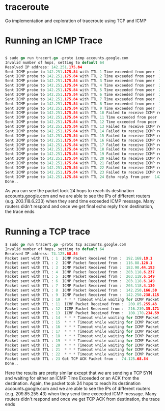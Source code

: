 # traceroute
Go implementation and exploration of traceroute using TCP and ICMP

# Running an ICMP Trace
```go

$ sudo go run tracert.go -proto icmp accounts.google.com
Invalid number of hops, setting to default 64
Resolved IP address: 142.251.175.84
Sent ICMP probe to 142.251.175.84 with TTL 1 Time exceeded from peer  192.168.18.1
Sent ICMP probe to 142.251.175.84 with TTL 2 Time exceeded from peer  116.88.128.1
Sent ICMP probe to 142.251.175.84 with TTL 3 Time exceeded from peer  183.90.44.189
Sent ICMP probe to 142.251.175.84 with TTL 4 Time exceeded from peer  203.118.6.233
Sent ICMP probe to 142.251.175.84 with TTL 5 Time exceeded from peer  203.118.6.149
Sent ICMP probe to 142.251.175.84 with TTL 6 Time exceeded from peer  203.118.4.130
Sent ICMP probe to 142.251.175.84 with TTL 7 Time exceeded from peer  142.250.166.50
Sent ICMP probe to 142.251.175.84 with TTL 8 Time exceeded from peer  142.250.238.117
Sent ICMP probe to 142.251.175.84 with TTL 9 Time exceeded from peer  142.250.60.240
Sent ICMP probe to 142.251.175.84 with TTL 10 Failed to receive ICMP reply
Sent ICMP probe to 142.251.175.84 with TTL 11 Time exceeded from peer  142.251.231.198
Sent ICMP probe to 142.251.175.84 with TTL 12 Time exceeded from peer  142.251.247.195
Sent ICMP probe to 142.251.175.84 with TTL 13 Failed to receive ICMP reply
Sent ICMP probe to 142.251.175.84 with TTL 14 Failed to receive ICMP reply
Sent ICMP probe to 142.251.175.84 with TTL 15 Failed to receive ICMP reply
Sent ICMP probe to 142.251.175.84 with TTL 16 Failed to receive ICMP reply
Sent ICMP probe to 142.251.175.84 with TTL 17 Failed to receive ICMP reply
Sent ICMP probe to 142.251.175.84 with TTL 18 Failed to receive ICMP reply
Sent ICMP probe to 142.251.175.84 with TTL 19 Failed to receive ICMP reply
Sent ICMP probe to 142.251.175.84 with TTL 20 Failed to receive ICMP reply
Sent ICMP probe to 142.251.175.84 with TTL 21 Failed to receive ICMP reply
Sent ICMP probe to 142.251.175.84 with TTL 22 Failed to receive ICMP reply
Sent ICMP probe to 142.251.175.84 with TTL 23 Failed to receive ICMP reply
Sent ICMP probe to 142.251.175.84 with TTL 24 Echo reply from peer  142.251.175.84
Done..

```
As you can see the packet took 24 hops to reach its destination accounts.google.com and we are able to see the IPs of different routers (e.g. 203.118.6.233) when they send time exceeded ICMP message. Many routers didn't respond and once we get final echo reply from destination, the trace ends

# Running a TCP trace
```go
$ sudo go run tracert.go -proto tcp accounts.google.com
Invalid number of hops, setting to default 64
Resolved IP address: 74.125.68.84
Packet sent with TTL : 1  ICMP Packet Received from :  192.168.18.1
Packet sent with TTL : 2  ICMP Packet Received from :  116.88.128.1
Packet sent with TTL : 3  ICMP Packet Received from :  183.90.44.193
Packet sent with TTL : 4  ICMP Packet Received from :  203.118.6.237
Packet sent with TTL : 5  ICMP Packet Received from :  203.118.6.149
Packet sent with TTL : 6  ICMP Packet Received from :  203.118.6.149
Packet sent with TTL : 7  ICMP Packet Received from :  203.118.4.130
Packet sent with TTL : 8  ICMP Packet Received from :  142.250.166.50
Packet sent with TTL : 9  ICMP Packet Received from :  142.250.238.115
Packet sent with TTL : 10  * * * Timeout while waiting for ICMP Packet * * * 
Packet sent with TTL : 11  ICMP Packet Received from :  209.85.255.43
Packet sent with TTL : 12  ICMP Packet Received from :  216.239.35.171
Packet sent with TTL : 13  ICMP Packet Received from :  108.170.234.59
Packet sent with TTL : 14  * * * Timeout while waiting for ICMP Packet * * * 
Packet sent with TTL : 15  * * * Timeout while waiting for ICMP Packet * * * 
Packet sent with TTL : 16  * * * Timeout while waiting for ICMP Packet * * * 
Packet sent with TTL : 17  * * * Timeout while waiting for ICMP Packet * * * 
Packet sent with TTL : 18  * * * Timeout while waiting for ICMP Packet * * * 
Packet sent with TTL : 19  * * * Timeout while waiting for ICMP Packet * * * 
Packet sent with TTL : 20  * * * Timeout while waiting for ICMP Packet * * * 
Packet sent with TTL : 21  * * * Timeout while waiting for ICMP Packet * * * 
Packet sent with TTL : 22  * * * Timeout while waiting for ICMP Packet * * * 
Packet sent with TTL : 23 Got TCP ACK Packet from :  74.125.68.84
Done..

```
Here the results are pretty similar except that we are sending a TCP SYN and waiting for either an ICMP Time Exceeded or an ACK from the destination. Again, the packet took 24 hops to reach its destination accounts.google.com and we are able to see the IPs of different routers (e.g. 209.85.255.43) when they send time exceeded ICMP message. Many routers didn't respond and once we get TCP ACK from destination, the trace ends
